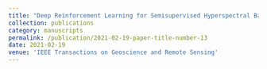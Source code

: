 ```yaml
---
title: "Deep Reinforcement Learning for Semisupervised Hyperspectral Band Selection"
collection: publications
category: manuscripts
permalink: /publication/2021-02-19-paper-title-number-13
date: 2021-02-19
venue: 'IEEE Transactions on Geoscience and Remote Sensing'
---
```

